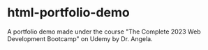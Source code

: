 # html-portfolio-demo
A portfolio demo made under the course "The Complete 2023 Web Development Bootcamp" on Udemy by Dr. Angela.
